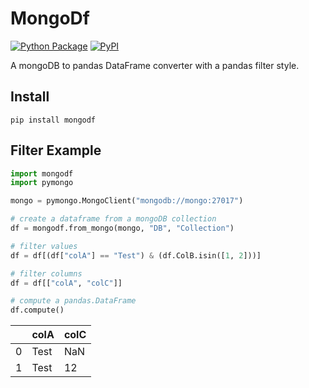 # MongoDf

[![Python Package](https://github.com/VK/mongodf/actions/workflows/python-publish.yml/badge.svg)](https://github.com/VK/mongodf/actions/workflows/python-publish.yml)
[![PyPI](https://img.shields.io/pypi/v/mongodf?logo=pypi)](https://pypi.org/project/mongodf)

A mongoDB to pandas DataFrame converter with a pandas filter style.

## Install
```
pip install mongodf
```

## Filter Example
```python
import mongodf
import pymongo

mongo = pymongo.MongoClient("mongodb://mongo:27017")

# create a dataframe from a mongoDB collection
df = mongodf.from_mongo(mongo, "DB", "Collection")

# filter values
df = df[(df["colA"] == "Test") & (df.ColB.isin([1, 2]))]

# filter columns
df = df[["colA", "colC"]]

# compute a pandas.DataFrame
df.compute()
```

|   | colA  | colC |
|---| ----- | ---- |
|0  | Test  |  NaN |
|1  | Test  |   12 |
